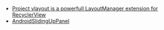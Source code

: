 - [Project vlayout is a powerfull LayoutManager extension for RecyclerView](https://github.com/alibaba/vlayout)
- [AndroidSlidingUpPanel](https://github.com/umano/AndroidSlidingUpPanel.git)
